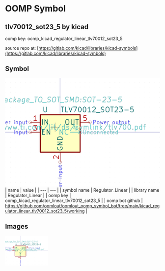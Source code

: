 # OOMP Symbol  
## tlv70012_sot23_5  by kicad  
  
oomp key: oomp_kicad_regulator_linear_tlv70012_sot23_5  
  
source repo at: [https://gitlab.com/kicad/libraries/kicad-symbols](https://gitlab.com/kicad/libraries/kicad-symbols)  
## Symbol  
  
[![working.png](working_600.png)](working.png)  
| name | value | 
| --- | --- | 
| symbol name | Regulator_Linear | 
| library name | Regulator_Linear | 
| oomp key | oomp_kicad_regulator_linear_tlv70012_sot23_5 | 
| oomp bot github | https://github.com/oomlout/oomlout_oomp_symbol_bot/tree/main/kicad_regulator_linear_tlv70012_sot23_5/working | 
## Images  
  
[![working.png](working_140.png)](working.png)  
